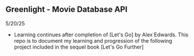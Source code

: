 ## Greenlight - Movie Database API


5/20/25

- Learning continues after completion of [Let's Go] by Alex Edwards. This repo is to document my learning and progression of the following project included in the sequel book [Let's Go Further]